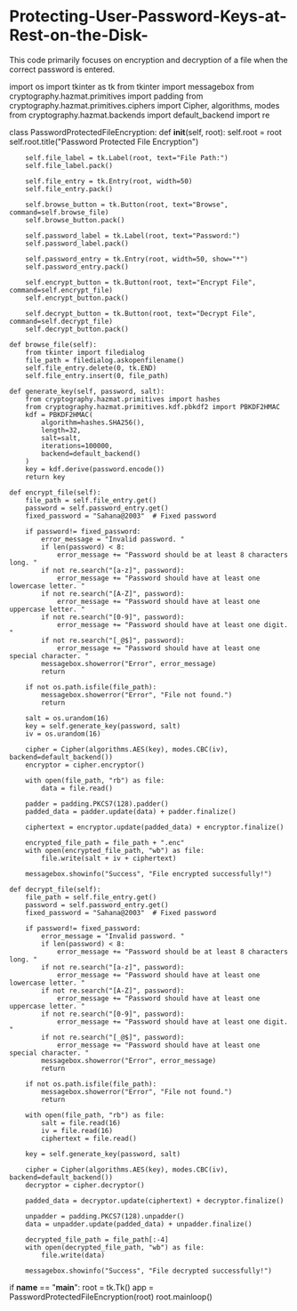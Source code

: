 # Protecting-User-Password-Keys-at-Rest-on-the-Disk-
This code primarily focuses on encryption and decryption of a file when the correct password is entered.

import os
import tkinter as tk
from tkinter import messagebox
from cryptography.hazmat.primitives import padding
from cryptography.hazmat.primitives.ciphers import Cipher, algorithms, modes
from cryptography.hazmat.backends import default_backend
import re

class PasswordProtectedFileEncryption:
    def __init__(self, root):
        self.root = root
        self.root.title("Password Protected File Encryption")

        self.file_label = tk.Label(root, text="File Path:")
        self.file_label.pack()

        self.file_entry = tk.Entry(root, width=50)
        self.file_entry.pack()

        self.browse_button = tk.Button(root, text="Browse", command=self.browse_file)
        self.browse_button.pack()

        self.password_label = tk.Label(root, text="Password:")
        self.password_label.pack()

        self.password_entry = tk.Entry(root, width=50, show="*")
        self.password_entry.pack()

        self.encrypt_button = tk.Button(root, text="Encrypt File", command=self.encrypt_file)
        self.encrypt_button.pack()

        self.decrypt_button = tk.Button(root, text="Decrypt File", command=self.decrypt_file)
        self.decrypt_button.pack()

    def browse_file(self):
        from tkinter import filedialog
        file_path = filedialog.askopenfilename()
        self.file_entry.delete(0, tk.END)
        self.file_entry.insert(0, file_path)

    def generate_key(self, password, salt):
        from cryptography.hazmat.primitives import hashes
        from cryptography.hazmat.primitives.kdf.pbkdf2 import PBKDF2HMAC
        kdf = PBKDF2HMAC(
            algorithm=hashes.SHA256(),
            length=32,
            salt=salt,
            iterations=100000,
            backend=default_backend()
        )
        key = kdf.derive(password.encode())
        return key

    def encrypt_file(self):
        file_path = self.file_entry.get()
        password = self.password_entry.get()
        fixed_password = "Sahana@2003"  # Fixed password

        if password!= fixed_password:
            error_message = "Invalid password. "
            if len(password) < 8:
                error_message += "Password should be at least 8 characters long. "
            if not re.search("[a-z]", password):
                error_message += "Password should have at least one lowercase letter. "
            if not re.search("[A-Z]", password):
                error_message += "Password should have at least one uppercase letter. "
            if not re.search("[0-9]", password):
                error_message += "Password should have at least one digit. "
            if not re.search("[_@$]", password):
                error_message += "Password should have at least one special character. "
            messagebox.showerror("Error", error_message)
            return

        if not os.path.isfile(file_path):
            messagebox.showerror("Error", "File not found.")
            return

        salt = os.urandom(16)
        key = self.generate_key(password, salt)
        iv = os.urandom(16)

        cipher = Cipher(algorithms.AES(key), modes.CBC(iv), backend=default_backend())
        encryptor = cipher.encryptor()

        with open(file_path, "rb") as file:
            data = file.read()

        padder = padding.PKCS7(128).padder()
        padded_data = padder.update(data) + padder.finalize()

        ciphertext = encryptor.update(padded_data) + encryptor.finalize()

        encrypted_file_path = file_path + ".enc"
        with open(encrypted_file_path, "wb") as file:
            file.write(salt + iv + ciphertext)

        messagebox.showinfo("Success", "File encrypted successfully!")

    def decrypt_file(self):
        file_path = self.file_entry.get()
        password = self.password_entry.get()
        fixed_password = "Sahana@2003"  # Fixed password

        if password!= fixed_password:
            error_message = "Invalid password. "
            if len(password) < 8:
                error_message += "Password should be at least 8 characters long. "
            if not re.search("[a-z]", password):
                error_message += "Password should have at least one lowercase letter. "
            if not re.search("[A-Z]", password):
                error_message += "Password should have at least one uppercase letter. "
            if not re.search("[0-9]", password):
                error_message += "Password should have at least one digit. "
            if not re.search("[_@$]", password):
                error_message += "Password should have at least one special character. "
            messagebox.showerror("Error", error_message)
            return

        if not os.path.isfile(file_path):
            messagebox.showerror("Error", "File not found.")
            return

        with open(file_path, "rb") as file:
            salt = file.read(16)
            iv = file.read(16)
            ciphertext = file.read()

        key = self.generate_key(password, salt)

        cipher = Cipher(algorithms.AES(key), modes.CBC(iv), backend=default_backend())
        decryptor = cipher.decryptor()

        padded_data = decryptor.update(ciphertext) + decryptor.finalize()

        unpadder = padding.PKCS7(128).unpadder()
        data = unpadder.update(padded_data) + unpadder.finalize()

        decrypted_file_path = file_path[:-4]
        with open(decrypted_file_path, "wb") as file:
            file.write(data)

        messagebox.showinfo("Success", "File decrypted successfully!")

if __name__ == "__main__":
    root = tk.Tk()
    app = PasswordProtectedFileEncryption(root)
    root.mainloop()
    
